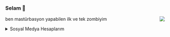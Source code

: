 ### Selam 👋

[<img src="https://lanyard-profile-readme.vercel.app/api/853235926825435146" align="right">](https://discord.com/users/853235926825435146)

ben mastürbasyon yapabilen ilk ve tek zombiyim


<details>
  <summary>Sosyal Medya Hesaplarım</summary>
  
- [Discord](https://discord.com/users/853235926825435146)
- [Instagram](https://www.instagram.com/lilsahin210/)
- [Twitter](https://twitter.com/lilsahin210)
- [Spotify](https://open.spotify.com/artist/6Avv8vRF0aDxE7jEc6XS0m?si=PyAuNysNT--Z436dJbUAmQ)
</details>
